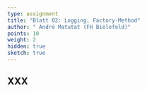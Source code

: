 ```yaml
---
type: assignment
title: "Blatt 02: Logging, Factory-Method"
author: " André Matutat (FH Bielefeld)"
points: 10
weight: 2
hidden: true
sketch: true
---
```



## XXX
